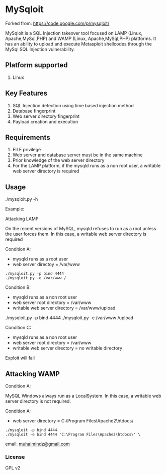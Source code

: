 # MySqloit

Forked from: https://code.google.com/p/mysqloit/

MySqloit is a SQL Injection takeover tool focused on LAMP (Linux, Apache,MySql,PHP) and  WAMP (Linux, Apache,MySql,PHP) platforms. It has an ability to upload and execute Metasploit shellcodes through the MySql SQL Injection vulnerability.


## Platform supported

1) Linux 

## Key Features

1. SQL Injection detection using time based injection method
2. Database fingerprint
3. Web server directory fingerprint
4. Payload creation and execution 

## Requirements

1. FILE privilege
2. Web server and database server must be in the same machine
3. Prior knowledge of the web server directory
4. For the LAMP platform, if the mysqld runs as a non root user, a writable web server directory is required

## Usage

./mysqloit.py -h

Example:

Attacking LAMP

On the recent versions of MySQL, mysqld refuses to run as a root unless the user forces them.
In this case, a writable web server directory is required

Condition A:
* mysqld runs as a root user
* web server directoy = /var/www

```
./mysqloit.py -p bind 4444 
./mysqloit.py -e /var/www /
```

Condition B:
* mysqld runs as a non root user
* web server root directory = /var/www
* writable web server directory = /var/www/upload

./mysqloit.py -p bind 4444 
./mysqloit.py -e /var/www /upload

Condition C:
* mysqld runs as a non root user
* web server root directory = /var/www
* writable web server directory = no writable directory

Exploit will fail


## Attacking WAMP

Condition A:

MySQL Windows always run as a LocalSystem.
In this case, a writable web server directory is not required.


Condition A:
* web server directory = C:\Program Files\Apache2\htdocs\

```
./mysqloit -p bind 4444
./mysqloit -e bind 4444 'C:\Program Files\Apache2\htdocs\' \
```

email: muhaimindz@gmail.com

### License

GPL v2 
